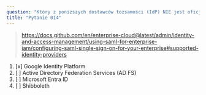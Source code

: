 ```yaml
---
question: "Który z poniższych dostawców tożsamości (IdP) NIE jest oficjalnie wspierany i wewnętrznie testowany przez GitHub Enterprise Cloud dla SAML SSO?"
title: "Pytanie 014"
---
```


> https://docs.github.com/en/enterprise-cloud@latest/admin/identity-and-access-management/using-saml-for-enterprise-iam/configuring-saml-single-sign-on-for-your-enterprise#supported-identity-providers
1. [x] Google Identity Platform
1. [ ] Active Directory Federation Services (AD FS)
1. [ ] Microsoft Entra ID
1. [ ] Shibboleth

